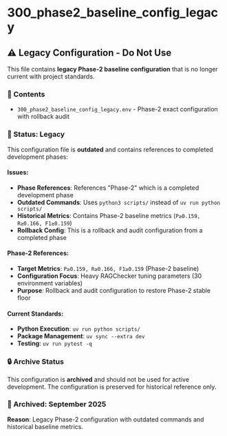 # 300_phase2_baseline_config_legacy

## ⚠️ Legacy Configuration - Do Not Use

This file contains **legacy Phase-2 baseline configuration** that is no longer current with project standards.

### 📁 Contents

- `300_phase2_baseline_config_legacy.env` - Phase-2 exact configuration with rollback audit

### 🚫 Status: Legacy

This configuration file is **outdated** and contains references to completed development phases:

#### **Issues:**
- **Phase References**: References "Phase-2" which is a completed development phase
- **Outdated Commands**: Uses `python3 scripts/` instead of `uv run python scripts/`
- **Historical Metrics**: Contains Phase-2 baseline metrics (`P≥0.159, R≥0.166, F1≥0.159`)
- **Rollback Config**: This is a rollback and audit configuration from a completed phase

#### **Phase-2 References:**
- **Target Metrics**: `P≥0.159, R≥0.166, F1≥0.159` (Phase-2 baseline)
- **Configuration Focus**: Heavy RAGChecker tuning parameters (30 environment variables)
- **Purpose**: Rollback and audit configuration to restore Phase-2 stable floor

#### **Current Standards:**
- **Python Execution**: `uv run python scripts/`
- **Package Management**: `uv sync --extra dev`
- **Testing**: `uv run pytest -q`

### 🔒 Archive Status

This configuration is **archived** and should not be used for active development. The configuration is preserved for historical reference only.

### 📅 Archived: September 2025

**Reason**: Legacy Phase-2 configuration with outdated commands and historical baseline metrics.
